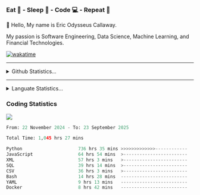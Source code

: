 <h3>Eat 🍴 - Sleep 🛌 - Code 💻 - Repeat 🔁</h3>

👋 Hello, My name is Eric Odysseus Callaway.

My passion is Software Engineering, Data Science, Machine Learning, and Financial Technologies.

[![wakatime](https://wakatime.com/badge/user/6717695f-6a13-47e3-aa16-c813e12c0985.svg)](https://wakatime.com/@6717695f-6a13-47e3-aa16-c813e12c0985)
<hr>
<details>
  <summary>
    Github Statistics...
  </summary>
    <p align="center">
      <img src="https://github-readme-stats.vercel.app/api?username=EricCallaway&show_icons=true"/>
    </p>
</details>
</hr>

<hr>
<details>
  <summary>
    Languate Statistics...
  </summary>
    <p align="center">
      <img src="https://wakatime.com/share/@Odysseus/6fc7c863-6fba-4e57-a6af-ed1f2fa8d560.svg"/>
    </p>
</details>
</hr>


<h3>Coding Statistics</h3>
<img src="https://wakatime.com/share/@Odysseus/5e02c832-9cc5-49a3-8f4c-bd2647d78fca.svg"/>
<!--START_SECTION:waka-->

```python
From: 22 November 2024 - To: 23 September 2025

Total Time: 1,045 hrs 27 mins

Python                     736 hrs 35 mins >>>>>>>>>>>>>------------   52.17 %
JavaScript                 64 hrs 54 mins  >------------------------   04.60 %
XML                        57 hrs 3 mins   >------------------------   04.04 %
SQL                        39 hrs 14 mins  >------------------------   02.78 %
CSV                        36 hrs 3 mins   >------------------------   02.55 %
Bash                       14 hrs 28 mins  -------------------------   01.03 %
YAML                       9 hrs 13 mins   -------------------------   00.65 %
Docker                     8 hrs 42 mins   -------------------------   00.62 %
```

<!--END_SECTION:waka-->
